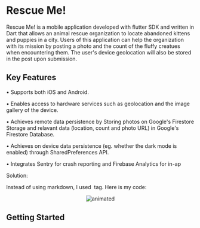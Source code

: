 # Rescue Me!

Rescue Me! is a mobile application developed with flutter SDK and written in Dart that allows an animal rescue organization to locate abandoned kittens and puppies in a city. Users of this application can help the organization with its mission by posting a photo and the count of the fluffy creatues when encountering them. The  user's device geolocation will also be stored in the post upon submission.   

## Key Features

• Supports both iOS and Android.

•	Enables access to hardware services such as geolocation and the image gallery of the device.

•	Achieves remote data persistence by Storing photos on Google's Firestore Storage and relavant data (location, count and photo URL) in Google's Firestore Database.

•	Achieves on device data persistence (eg. whether the dark mode is enabled) through SharedPreferences API.

•	Integrates Sentry for crash reporting and Firebase Analytics for in-ap


Solution:

Instead of using markdown, I used <img> tag. Here is my code:

<p align="center">
  <img src="Rescue_Me_example.gif" alt="animated" />
</p>

<!-- 
![](Rescue_Me_example.gif) -->

## Getting Started


